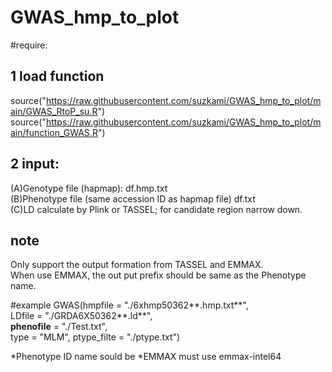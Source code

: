 # GWAS_hmp_to_plot
#require:

## 1 load function
source("https://raw.githubusercontent.com/suzkami/GWAS_hmp_to_plot/main/GWAS_RtoP_su.R")  
source("https://raw.githubusercontent.com/suzkami/GWAS_hmp_to_plot/main/function_GWAS.R")  

## 2 input:  
(A)Genotype file (hapmap): df.hmp.txt  
(B)Phenotype file (same accession ID as hapmap file) df.txt  
(C)LD calculate by Plink or TASSEL; for candidate region narrow down.  

## note
Only support the output formation from TASSEL and EMMAX.  
When use EMMAX, the out put prefix should be same as the Phenotype name.

#example
GWAS(hmpfile = "./6xhmp50362**.hmp.txt**",  
     LDfile = "./GRDA6X50362**.ld**",   
     **phenofile** = "./Test.txt",   
     type = "MLM", ptype_filte = "./ptype.txt")  

*Phenotype ID name sould be <Trait>
*EMMAX must use emmax-intel64
